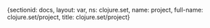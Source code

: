 {sectionid: docs, layout: var, ns: clojure.set, name: project, full-name: clojure.set/project,
  title: clojure.set/project}
